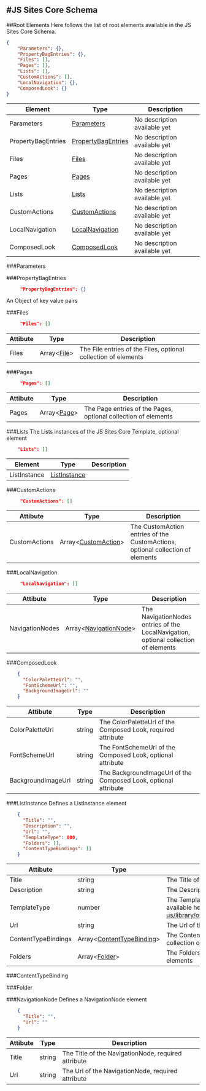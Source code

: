 ﻿#JS Sites Core Schema
----------


##Root Elements
Here follows the list of root elements available in the JS Sites Core Schema.
  

```json
{
    "Parameters": {},
    "PropertyBagEntries": {},
    "Files": [],
    "Pages": [],
    "Lists": [],
    "CustomActions": [],
    "LocalNavigation": {},
    "ComposedLook": {}
}
```

Element|Type|Description
-------|----|-----------
Parameters|[Parameters](#parameters)|No description available yet
PropertyBagEntries|[PropertyBagEntries](#propertybagentries)|No description available yet
Files|[Files](#files)|No description available yet
Pages|[Pages](#pages)|No description available yet
Lists|[Lists](#lists)|No description available yet
CustomActions|[CustomActions](#customactions)|No description available yet
LocalNavigation|[LocalNavigation](#localnavigation)|No description available yet
ComposedLook|[ComposedLook](#composedlook)|No description available yet


###Parameters



###PropertyBagEntries
```json
     "PropertyBagEntries": {}
```

An Object of key value pairs


###Files
```json
     "Files": []
```

Attibute|Type|Description
--------|----|-----------
Files|Array<[File](#file)>|The File entries of the Files, optional collection of elements

###Pages
```json
     "Pages": []
```

Attibute|Type|Description
--------|----|-----------
Pages|Array<[Page](#page)>|The Page entries of the Pages, optional collection of elements


###Lists
The Lists instances of the JS Sites Core Template, optional element

```json
    "Lists": []
```

Element|Type|Description
-------|----|-----------
ListInstance|[ListInstance](#listinstance)|

###CustomActions
```json
     "CustomActions": []
```

Attibute|Type|Description
--------|----|-----------
CustomActions|Array<[CustomAction](#customaction)>|The CustomAction entries of the CustomActions, optional collection of elements


###LocalNavigation
```json
     "LocalNavigation": []
```

Attibute|Type|Description
--------|----|-----------
NavigationNodes|Array<[NavigationNode](#navigationnode)>|The NavigationNodes entries of the LocalNavigation, optional collection of elements

###ComposedLook
```json
    {
      "ColorPaletteUrl": "",
      "FontSchemeUrl": "",
      "BackgroundImageUrl": ""
    }
```


Attibute|Type|Description
--------|----|-----------
ColorPaletteUrl|string|The ColorPaletteUrl of the Composed Look, required attribute
FontSchemeUrl|string|The FontSchemeUrl of the Composed Look, optional attribute
BackgroundImageUrl|string|The BackgroundImageUrl of the Composed Look, optional attribute

###ListInstance
Defines a ListInstance element

```json
    {
      "Title": "",
      "Description": "",
      "Url": "",
      "TemplateType": 000,
      "Folders": [],
      "ContentTypeBindings": []
    }
```


Attibute|Type|Description
--------|----|-----------
Title|string|The Title of the List Instance, required attribute
Description|string|The Description of the List Instance, optional attribute
TemplateType|number|The TemplateType of the List Instance, required attribute Values available here: https://msdn.microsoft.com/en-us/library/office/microsoft.sharepoint.client.listtemplatetype.aspx
Url|string|The Url of the List Instance, required attribute
ContentTypeBindings|Array<[ContentTypeBinding](#contenttypebinding)>|The ContentTypeBindings entries of the List Instance, optional collection of elements
Folders|Array<[Folder](#folder)>|The Folders entries of the List Instance, optional collection of elements


###ContentTypeBinding

###Folder

###NavigationNode
Defines a NavigationNode element

```json
    {
      "Title": "",
      "Url": ""
    }
```


Attibute|Type|Description
--------|----|-----------
Title|string|The Title of the NavigationNode, required attribute
Url|string|The Url of the NavigationNode, required attribute